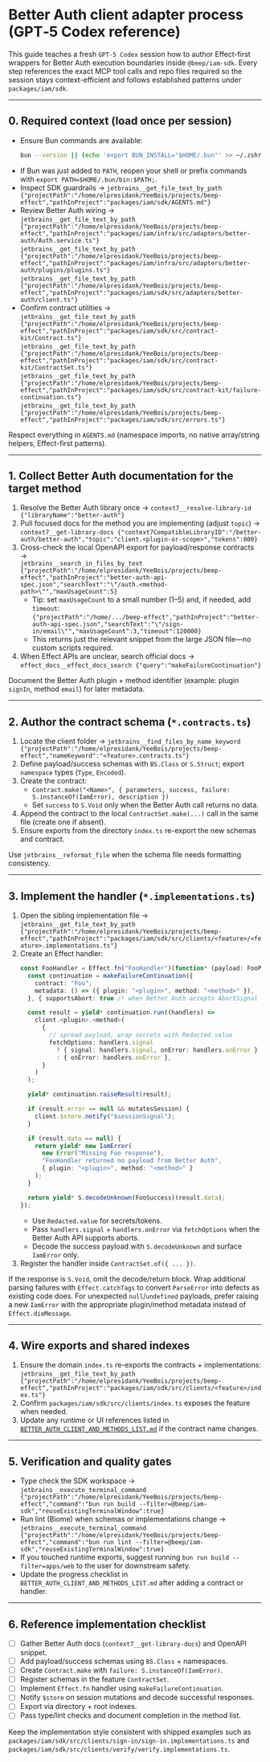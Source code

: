 # Better Auth client adapter process (GPT‑5 Codex reference)

This guide teaches a fresh `GPT-5 Codex` session how to author Effect-first wrappers for Better Auth execution
boundaries inside `@beep/iam-sdk`. Every step references the exact MCP tool calls and repo files required so the
session stays context-efficient and follows established patterns under `packages/iam/sdk`.

---

## 0. Required context (load once per session)

- Ensure Bun commands are available:
  ```bash
  bun --version || (echo 'export BUN_INSTALL="$HOME/.bun"' >> ~/.zshrc && echo 'export PATH="$BUN_INSTALL/bin:$PATH"' >> ~/.zshrc && exec $SHELL && bun --version)
  ```
- If Bun was just added to `PATH`, reopen your shell or prefix commands with `export PATH=$HOME/.bun/bin:$PATH;`.
- Inspect SDK guardrails → `jetbrains__get_file_text_by_path {"projectPath":"/home/elpresidank/YeeBois/projects/beep-effect","pathInProject":"packages/iam/sdk/AGENTS.md"}`
- Review Better Auth wiring →  
  `jetbrains__get_file_text_by_path {"projectPath":"/home/elpresidank/YeeBois/projects/beep-effect","pathInProject":"packages/iam/infra/src/adapters/better-auth/Auth.service.ts"}`  
  `jetbrains__get_file_text_by_path {"projectPath":"/home/elpresidank/YeeBois/projects/beep-effect","pathInProject":"packages/iam/infra/src/adapters/better-auth/plugins/plugins.ts"}`  
  `jetbrains__get_file_text_by_path {"projectPath":"/home/elpresidank/YeeBois/projects/beep-effect","pathInProject":"packages/iam/sdk/src/adapters/better-auth/client.ts"}`
- Confirm contract utilities →  
  `jetbrains__get_file_text_by_path {"projectPath":"/home/elpresidank/YeeBois/projects/beep-effect","pathInProject":"packages/iam/sdk/src/contract-kit/Contract.ts"}`  
  `jetbrains__get_file_text_by_path {"projectPath":"/home/elpresidank/YeeBois/projects/beep-effect","pathInProject":"packages/iam/sdk/src/contract-kit/ContractSet.ts"}`  
  `jetbrains__get_file_text_by_path {"projectPath":"/home/elpresidank/YeeBois/projects/beep-effect","pathInProject":"packages/iam/sdk/src/contract-kit/failure-continuation.ts"}`  
  `jetbrains__get_file_text_by_path {"projectPath":"/home/elpresidank/YeeBois/projects/beep-effect","pathInProject":"packages/iam/sdk/src/errors.ts"}`

Respect everything in `AGENTS.md` (namespace imports, no native array/string helpers, Effect-first patterns).

---

## 1. Collect Better Auth documentation for the target method

1. Resolve the Better Auth library once → `context7__resolve-library-id {"libraryName":"better-auth"}`
2. Pull focused docs for the method you are implementing (adjust `topic`) →  
   `context7__get-library-docs {"context7CompatibleLibraryID":"/better-auth/better-auth","topic":"client.<plugin-or-scope>","tokens":800}`
3. Cross-check the local OpenAPI export for payload/response contracts →  
   `jetbrains__search_in_files_by_text {"projectPath":"/home/elpresidank/YeeBois/projects/beep-effect","pathInProject":"better-auth-api-spec.json","searchText":"\"/auth.<method-path>\"","maxUsageCount":5}`
   - Tip: set `maxUsageCount` to a small number (1–5) and, if needed, add `timeout`:  
     `{"projectPath":"/home/.../beep-effect","pathInProject":"better-auth-api-spec.json","searchText":"\"/sign-in/email\"","maxUsageCount":3,"timeout":120000}`
   - This returns just the relevant snippet from the large JSON file—no custom scripts required.
4. When Effect APIs are unclear, search official docs → `effect_docs__effect_docs_search {"query":"makeFailureContinuation"}`

Document the Better Auth plugin + method identifier (example: plugin `signIn`, method `email`) for later metadata.

---

## 2. Author the contract schema (`*.contracts.ts`)

1. Locate the client folder → `jetbrains__find_files_by_name_keyword {"projectPath":"/home/elpresidank/YeeBois/projects/beep-effect","nameKeyword":"<feature>.contracts.ts"}`
2. Define payload/success schemas with `BS.Class` or `S.Struct`; export `namespace` types (`Type`, `Encoded`).
3. Create the contract:
   - `Contract.make("<Name>", { parameters, success, failure: S.instanceOf(IamError), description })`
   - Set `success` to `S.Void` only when the Better Auth call returns no data.
4. Append the contract to the local `ContractSet.make(...)` call in the same file (create one if absent).
5. Ensure exports from the directory `index.ts` re-export the new schemas and contract.

Use `jetbrains__reformat_file` when the schema file needs formatting consistency.

---

## 3. Implement the handler (`*.implementations.ts`)

1. Open the sibling implementation file →  
   `jetbrains__get_file_text_by_path {"projectPath":"/home/elpresidank/YeeBois/projects/beep-effect","pathInProject":"packages/iam/sdk/src/clients/<feature>/<feature>.implementations.ts"}`
2. Create an Effect handler:
   ```ts
   const FooHandler = Effect.fn("FooHandler")(function* (payload: FooPayload.Type) {
     const continuation = makeFailureContinuation({
       contract: "Foo",
       metadata: () => ({ plugin: "<plugin>", method: "<method>" }),
     }, { supportsAbort: true /* when Better Auth accepts AbortSignal */ });

     const result = yield* continuation.run((handlers) =>
       client.<plugin>.<method>(
         {
           // spread payload, wrap secrets with Redacted.value
           fetchOptions: handlers.signal
             ? { signal: handlers.signal, onError: handlers.onError }
             : { onError: handlers.onError },
         }
       )
     );

     yield* continuation.raiseResult(result);

     if (result.error == null && mutatesSession) {
       client.$store.notify("$sessionSignal");
     }

     if (result.data == null) {
       return yield* new IamError(
         new Error("Missing Foo response"),
         "FooHandler returned no payload from Better Auth",
         { plugin: "<plugin>", method: "<method>" }
       );
     }

     return yield* S.decodeUnknown(FooSuccess)(result.data);
   });
   ```
   - Use `Redacted.value` for secrets/tokens.
   - Pass `handlers.signal` + `handlers.onError` via `fetchOptions` when the Better Auth API supports aborts.
   - Decode the success payload with `S.decodeUnknown` and surface `IamError` only.
3. Register the handler inside `ContractSet.of({ ... })`.

If the response is `S.Void`, omit the decode/return block. Wrap additional parsing failures with `Effect.catchTags`
to convert `ParseError` into defects as existing code does. For unexpected `null`/`undefined` payloads, prefer raising a
new `IamError` with the appropriate plugin/method metadata instead of `Effect.dieMessage`.

---

## 4. Wire exports and shared indexes

1. Ensure the domain `index.ts` re-exports the contracts + implementations:
   `jetbrains__get_file_text_by_path {"projectPath":"/home/elpresidank/YeeBois/projects/beep-effect","pathInProject":"packages/iam/sdk/src/clients/<feature>/index.ts"}`
2. Confirm `packages/iam/sdk/src/clients/index.ts` exposes the feature when needed.
3. Update any runtime or UI references listed in
   [`BETTER_AUTH_CLIENT_AND_METHODS_LIST.md`](BETTER_AUTH_CLIENT_AND_METHODS_LIST.md) if the contract name changes.

---

## 5. Verification and quality gates

- Type check the SDK workspace → `jetbrains__execute_terminal_command {"projectPath":"/home/elpresidank/YeeBois/projects/beep-effect","command":"bun run build --filter=@beep/iam-sdk","reuseExistingTerminalWindow":true}`
- Run lint (Biome) when schemas or implementations change → `jetbrains__execute_terminal_command {"projectPath":"/home/elpresidank/YeeBois/projects/beep-effect","command":"bun run lint --filter=@beep/iam-sdk","reuseExistingTerminalWindow":true}`
- If you touched runtime exports, suggest running `bun run build --filter=apps/web` to the user for downstream safety.
- Update the progress checklist in `BETTER_AUTH_CLIENT_AND_METHODS_LIST.md` after adding a contract or handler.

---

## 6. Reference implementation checklist

- [ ] Gather Better Auth docs (`context7__get-library-docs`) and OpenAPI snippet.
- [ ] Add payload/success schemas using `BS.Class` + namespaces.
- [ ] Create `Contract.make` with `failure: S.instanceOf(IamError)`.
- [ ] Register schemas in the feature `ContractSet`.
- [ ] Implement `Effect.fn` handler using `makeFailureContinuation`.
- [ ] Notify `$store` on session mutations and decode successful responses.
- [ ] Export via directory + root indexes.
- [ ] Pass type/lint checks and document completion in the method list.

Keep the implementation style consistent with shipped examples such as
`packages/iam/sdk/src/clients/sign-in/sign-in.implementations.ts` and
`packages/iam/sdk/src/clients/verify/verify.implementations.ts`.
